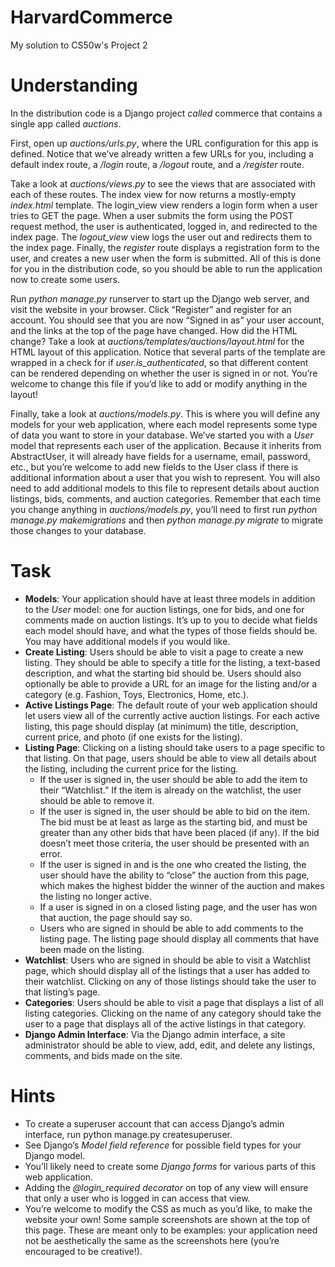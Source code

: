 # HarvardCommerce
My solution to CS50w's Project 2


# Understanding 
In the distribution code is a Django project _called_ commerce that contains a single app called _auctions_.

First, open up _auctions/urls.py_, where the URL configuration for this app is defined. Notice that we’ve already written a few URLs for you, including a default index route, a _/login_ route, a _/logout_ route, and a _/register_ route.

Take a look at _auctions/views.py_ to see the views that are associated with each of these routes. The index view for now returns a mostly-empty _index.html_ template. The login_view view renders a login form when a user tries to GET the page. When a user submits the form using the POST request method, the user is authenticated, logged in, and redirected to the index page. The *logout_view* view logs the user out and redirects them to the index page. Finally, the _register_ route displays a registration form to the user, and creates a new user when the form is submitted. All of this is done for you in the distribution code, so you should be able to run the application now to create some users.

Run _python manage.py_ runserver to start up the Django web server, and visit the website in your browser. Click “Register” and register for an account. You should see that you are now “Signed in as” your user account, and the links at the top of the page have changed. How did the HTML change? Take a look at _auctions/templates/auctions/layout.html_ for the HTML layout of this application. Notice that several parts of the template are wrapped in a check for if *user.is_authenticated*, so that different content can be rendered depending on whether the user is signed in or not. You’re welcome to change this file if you’d like to add or modify anything in the layout!

Finally, take a look at _auctions/models.py_. This is where you will define any models for your web application, where each model represents some type of data you want to store in your database. We’ve started you with a _User_ model that represents each user of the application. Because it inherits from AbstractUser, it will already have fields for a username, email, password, etc., but you’re welcome to add new fields to the User class if there is additional information about a user that you wish to represent. You will also need to add additional models to this file to represent details about auction listings, bids, comments, and auction categories. Remember that each time you change anything in _auctions/models.py_, you’ll need to first run _python manage.py makemigrations_ and then _python manage.py migrate_ to migrate those changes to your database.


# Task
- **Models**: Your application should have at least three models in addition to the _User_ model: one for auction listings, one for bids, and one for comments made on auction listings. It’s up to you to decide what fields each model should have, and what the types of those fields should be. You may have additional models if you would like.
- **Create Listing**: Users should be able to visit a page to create a new listing. They should be able to specify a title for the listing, a text-based description, and what the starting bid should be. Users should also optionally be able to provide a URL for an image for the listing and/or a category (e.g. Fashion, Toys, Electronics, Home, etc.).
- **Active Listings Page**: The default route of your web application should let users view all of the currently active auction listings. For each active listing, this page should display (at minimum) the title, description, current price, and photo (if one exists for the listing).
- **Listing Page**: Clicking on a listing should take users to a page specific to that listing. On that page, users should be able to view all details about the listing, including the current price for the listing.
    - If the user is signed in, the user should be able to add the item to their “Watchlist.” If the item is already on the watchlist, the user should be able to remove it.
    - If the user is signed in, the user should be able to bid on the item. The bid must be at least as large as the starting bid, and must be greater than any other bids that have been placed (if any). If the bid doesn’t meet those criteria, the user should be presented with an error.
    - If the user is signed in and is the one who created the listing, the user should have the ability to “close” the auction from this page, which makes the highest bidder the winner of the auction and makes the listing no longer active.
    - If a user is signed in on a closed listing page, and the user has won that auction, the page should say so.
    - Users who are signed in should be able to add comments to the listing page. The listing page should display all comments that have been made on the listing.
- **Watchlist**: Users who are signed in should be able to visit a Watchlist page, which should display all of the listings that a user has added to their watchlist. Clicking on any of those listings should take the user to that listing’s page.
- **Categories**: Users should be able to visit a page that displays a list of all listing categories. Clicking on the name of any category should take the user to a page that displays all of the active listings in that category.
- **Django Admin Interface**: Via the Django admin interface, a site administrator should be able to view, add, edit, and delete any listings, comments, and bids made on the site.


# Hints
- To create a superuser account that can access Django’s admin interface, run python manage.py createsuperuser.
- See Django’s _Model field reference_ for possible field types for your Django model.
- You’ll likely need to create some _Django forms_ for various parts of this web application.
- Adding the *@login_required decorator* on top of any view will ensure that only a user who is logged in can access that view.
- You’re welcome to modify the CSS as much as you’d like, to make the website your own! Some sample screenshots are shown at the top of this page. These are meant only to be examples: your application need not be aesthetically the same as the screenshots here (you’re encouraged to be creative!).